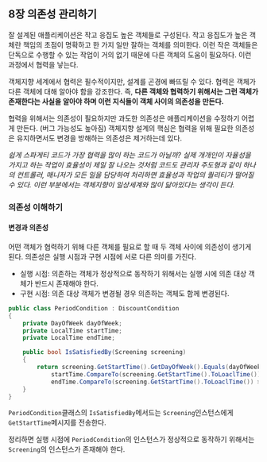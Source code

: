 ## 8장 의존성 관리하기

잘 설계된 애플리케이션은 작고 응집도 높은 객체들로 구성된다. 작고 응집도가 높은 객체란 책임의 초점이 명확하고 한 가지 일만 잘하는 객체를 의미한다. 이런 작은 객체들은 단독으로 수행할 수 있는 작업이 거의 없기 때문에 다른 객체의 도움이 필요하다. 이런 과정에서 협력을 낳는다.

객체지향 세계에서 협력은 필수적이지만, 설계를 곤경에 빠뜨릴 수 있다. 협력은 객체가 다른 객체에 대해 알아야 함을 강조한다. 즉, **다른 객체와 협력하기 위해서는 그런 객체가 존재한다는 사실을 알아야 하며 이런 지식들이 객체 사이의 의존성을 만든다.**

협력을 위해서는 의존성이 필요하지만 과도한 의존성은 애플리케이션을 수정하기 어렵게 만든다. (버그 가능성도 높아짐) 객체지향 설계의 핵심은 협력을 위해 필요한 의존성은 유지하면서도 변경을 방해하는 의존성은 제거하는데 있다.

*쉽게 스파게티 코드가 가장 협력을 많이 하는 코드가 아닐까? 실제 개개인이 자율성을 가지고 하는 작업이 효율성이 제일 잘 나오는 것처럼 코드도 관리자 주도형과 같이 하나의 컨트롤러, 매니저가 모든 일을 담당하여 처리하면 효율성과 작업의 퀄리티가 떨어질 수 있다. 이런 부분에서는 객체지향이 일상세계와 많이 닮아있다는 생각이 든다.*

### 의존성 이해하기

#### 변경과 의존성

어떤 객체가 협력하기 위해 다른 객체를 필요로 할 때 두 객체 사이에 의존성이 생기게 된다. 의존성은 실행 시점과 구현 시점에 서로 다른 의미를 가진다.

- 실행 시점: 의존하는 객체가 정상적으로 동작하기 위해서는 실행 시에 의존 대상 객체가 반드시 존재해야 한다.
- 구현 시점: 의존 대상 객체가 변경될 경우 의존하는 객체도 함께 변경된다.

```csharp
public class PeriodCondition : DiscountCondition
{
    private DayOfWeek dayOfWeek;
    private LocalTime startTime;
    private LocalTime endTime;

    public bool IsSatisfiedBy(Screening screening)
    {
        return screening.GetStartTime().GetDayOfWeek().Equals(dayOfWeek) &&
            startTime.CompareTo(screening.GetStartTime().ToLoaclTime()) <= 0 &&
            endTime.CompareTo(screening.GetStartTime().ToLoaclTime()) >= 0;
    }
}
```

`PeriodCondition`클래스의 `IsSatisfiedBy`메서드는 `Screening`인스턴스에게 `GetStartTime`메시지를 전송한다.

정리하면 실행 시점에 `PeriodCondition`의 인스턴스가 정상적으로 동작하기 위해서는 `Screening`의 인스턴스가 존재해야 한다. 